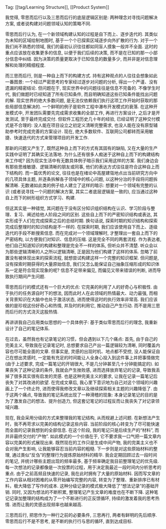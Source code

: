 Tag: [[tag/Learning Structure]], [[Product System]]

我觉得, 零思而后行以及三思而后行的底层逻辑区别是: 两种理念对寻找问题解决方案, 或者说构建对问题领域认知的策略不同.

零思而后行认为, 在一个新领域构建认知的过程是自下而上、逐步迭代的.
其类似为未知的区域绘制地图时, 基于一个个已探索区域逐步向外扩散的行为. 对于一个我们尚不熟悉的领域, 我们的最初认识往往都如同盲人摸象一般并不全面. 这时的重点应该放在收集更多的信息, 以便于我们后续的决策, 而不是在已知的那一小部分信息中纠结. 因为决策的质量更取决于已知信息的数量多少, 而并非是对信息理解和处理的精细程度.

而三思而后行, 则是一种自上而下的构建方式. 持有这种观点的人往往会想象如此一番图景: 一个经过严密思考的专家经过逐步对问题的分析, 得出一个严谨、没有遗漏的精密结论.
但问题在于, 现实世界中的问题往往是信息不完备的. 不像学生时代, 我们做题时已经知道了所有已知条件, 而且明确知道这些已知条件能找出问题的解. 现实世界的绝大多数问题, 是无法仅依赖我们执行这项工作开始时获取的那些局部信息解决的.
一个鲜明的例子是软件工程中瀑布开发模式的衰落. 在这种开发模式中, 开发团队需要先完成需求收集的全部工作, 再进行方案设计, 之后才是开发测试, 至于最终完成交付. 但软件工程历史几十年的经验, 已经证明了这种交付模式是不合理的: 没人能在项目设立之初定义清晰完整需求, 也没人能在没有原型辅助参考时完成完善的方案设计. 现在, 绝大多数软件、互联网公司都转而采用敏捷、快速迭代的方式来管理项目的开发工作.

那新的问题又产生了, 既然这种自上而下的方式有其固有的缺陷, 又在大量的生产实践中证明了其确实无法落地. 为什么还有很多人痴迷于这种自上而下的构建结构来工作呢?
因为现实生活中有无数具体例子暗示我们采用这样的方案. 我们身边会有那些思维敏捷、逻辑清晰的朋友或同事, 他们的表达方式往往是符合这种自上而下结构的. 而一篇优秀的论文, 往往也是在绪论中高屋建瓴地点出当前研究方向中的几项具体主题, 并逐条拆解各子领域中的核心问题, 以这种分治的手段将问题拆解清晰.
无数诸如此类的例子给人建立了这样的暗示: 想要对一个领域有完整的认识 (或者说寻找一个问题的解决方案, 其实二者底层逻辑是一致的), 应当通过这种自上而下的树形组织方式学习、构建.

但这其实是一种错觉, 其问题在于没有区分知识组织结构在认识、学习阶段与整理、复习、阐述给他人阶段之间的区别.
这些自上而下的严密知识结构或表达, 其实形成于人们在完成探索之后的总结时期. 换句话说, 探索时期的知识结构和探索完成后整理时的知识结构是不一样的. 在探索时期, 我们应该使用自下而上、逐级迭代的手段不断搜索信息. 而在完成对一个领域理解时, 才整理出一套自上而下的严密结构, 以方便我们对知识、信息的压缩. 这是完全不同的两套流程.
作为表达者, 他们自己知道知识的构建和整理是完全不一样的体系, 但听众并不清楚. 听众会以为那些逻辑清晰的人之所以逻辑清晰, 正是因为他们构建了这样的体系. 忽略了前置没有被体现出来的探索流程, 就想尝试构建这样一个完整的知识框架. 但问题是, 没有探索时期获得的大量原始信息, 我们又怎么能保证自己抽象压缩形成的知识体系一定是符合现实现象的呢?
信息不足带来偏见, 而偏见又带来错误的判断, 进而导致执行期间产生问题.

零思而后行的模式还有一个巨大的优点: 它完美的利用了人的好奇心与积极性. 由于执行的任务源自时下的想法, 因而此时人在此领域的热情最大、动力最强, 而相关背景知识在大脑中也处于激活状态, 进而使得这时的执行效率非常高. 我们应该做的是珍视这份好奇心和热情, 并及时的利用它, 推动自己产生行动. 而不是用三思而后行的方式浇灭这股热情.



再讲讲我自己应用类似思想的一个具体例子: 基于类似零思而后行的理念, 我重新设计了自己的笔记体系.

在过去，虽然我也有记录笔记的习惯，但会遇到以下几个痛点:
首先, 由于自己的完美主义, 导致我在记录笔记时, 总想要求自己产出一篇逻辑较为清晰, 同时覆盖内容也尽可能全面的文章. 但事实是, 灵感的出现时机、地点都不受控, 没人能保证自己在想出灵感时, 一定能有充足的时间能让人全身心投入到这件事上并把事情做完(由于上述要求, 完成一篇笔记的开销很大, 不是几分钟甚至几十分钟能搞定的). 如果丧失了这种记录的条件, 我就会产生挫败感, 进而选择放弃笔记的记录, 导致我丢掉了很多其实很有启发的灵感.
也是这种完美主义的要求, 让我在记录一篇笔记后丧失了对其改进的欲望. 在完成文章后, 我心里下意识地为自己对这个领域的兴趣画上了一个终止符, 进而使得我修改文章以及继续探索相关主题的兴趣降低了.
由于这两个痛点, 导致我的笔记系统出现了一种滑稽的现象: 本身记录笔记的目的是为了激发自己的想法、提升创造力, 但这套记笔记的过程反而让我丧失了对记录领域兴趣.

现在, 我会采用分级的方式来整理我的笔记结构, 从而规避上述问题.
在新想法产生时，我不再苛求以完美的结构记录这些内容. 当前阶段的核心转变为了尽可能快速而全面的记录我想到的全部信息. 在这个阶段, 我的笔记只是后续生产的“材料”, 而并非最终交付的“产物”. 如此模式的一个价值在于, 它不要求我一口气把一篇文章内容以完美的形式展现出来. 既然现在的工作只是生成中间产物, 我的完美主义也不会对我产生影响, 让我能够容忍当前内容的粗糙.
下一步则是对这些原始材料的整理, 通过类似“反刍”的整理行为提炼原始材料的精华. 我会定期回顾过去一段时间的笔记, 并统计哪些主题出现的频率最多, 基于频率确定我目前整理笔记的优先级. 每一次想法的记录都像是一次投票的过程，用于决定我最近一段时间内分析思考的重点. 由于之前高频且快速的记录, 我在此时拥有了大量的原始材料. 因而写文章的工作内容从相对困难的从零开始编写完整的内容, 转变为了整理、重新排序已有材料，极大降低了写作的成本.
这种分级记录的模式极大降低了“想法记录”的基础开销. 同时, 又因为想法的不断积累, 整理笔记产生文章的难度也在不断下降. 这种笔记记录加整理的结构成为了一个不断进行的正反馈循环, 持续的激发着我的思考热情. 进而让我的灵感出现频率也越来越高.


三思而后行, 把思作为一种行之前的必要条件, 三思再行, 两者有鲜明的先后顺序.
零思而后行不是不思考, 是不断的执行行与思的循环, 直到达成目标.
